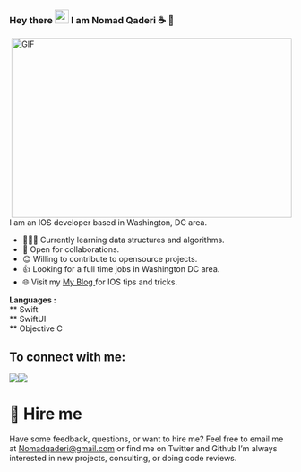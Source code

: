 ### Hey there <img src="https://media.giphy.com/media/hvRJCLFzcasrR4ia7z/giphy.gif" width="25px"> I am Nomad Qaderi ☕️  

<img align="right" alt="GIF" src="https://user-images.githubusercontent.com/43586847/101272471-7ab1f780-375a-11eb-844e-a7c5cfb10dba.gif?raw=true" width="500" height="320" />

I am an IOS developer based in Washington, DC area. 

- 👨🏽‍💻 Currently learning data structures and algorithms.
- 🤝 Open for collaborations.
- 😊 Willing to contribute to opensource projects.
- 👍 Looking for a full time jobs in Washington DC area.
- 🌐 Visit my [My Blog ](https://www.xcoders.io) for IOS tips and tricks.

**Languages :**  
 ** Swift  <br/>
 ** SwiftUI <br/>
 ** Objective C <br/>


## To connect with me:

[<img src="https://img.shields.io/badge/twitter-%231DA1F2.svg?&style=for-the-badge&logo=twitter&logoColor=white" />](https://twitter.com/NomadQaderi)[<img src="https://img.shields.io/badge/linkedin-%230077B5.svg?&style=for-the-badge&logo=linkedin&logoColor=white" />](https://www.linkedin.com/in/qaderi/) 

# 🤝 Hire me
Have some feedback, questions, or want to hire me? Feel free to email me at Nomadqaderi@gmail.com or find me on Twitter and Github I’m always interested in new projects, consulting, or doing code reviews.
